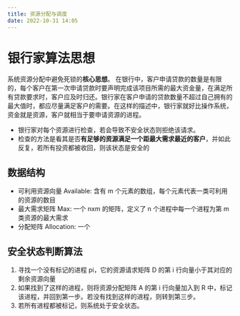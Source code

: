 ```yaml
---
title: 资源分配与调度
date: 2022-10-31 14:05
---
```

# 银行家算法思想
系统资源分配中避免死锁的**核心思想**。
在银行中，客户申请贷款的数量是有限的，每个客户在第一次申请贷款时要声明完成该项目所需的最大资金量，在满足所有贷款要求时，客户应及时归还。银行家在客户申请的贷款数量不超过自己拥有的最大值时，都应尽量满足客户的需要。在这样的描述中，银行家就好比操作系统，资金就是资源，客户就相当于要申请资源的进程。
- 银行家对每个资源进行检查，若会导致不安全状态则拒绝该请求。
- 检查的方法是看其是否**有足够的资源满足一个距最大需求最近的客户**，并如此反复，若所有投资都被收回，则该状态是安全的
## 数据结构
- 可利用资源向量 Available: 含有 m 个元素的数组，每个元素代表一类可利用的资源的数目
- 最大需求矩阵 Max: 一个 nxm 的矩阵，定义了 n 个进程中每一个进程为第 m 类资源的最大需求
- 分配矩阵 Allocation: 一个
## 安全状态判断算法
1. 寻找一个没有标记的进程 pi，它的资源请求矩阵 D 的第 i 行向量小于其对应的剩余资源向量
2. 如果找到了这样的进程，则将资源分配矩阵 A 的第 i 行向量加入到 R 中，标记该进程，并回到第一步。若没有找到这样的进程，则转到第三步。
3. 若所有进程都被标记，则系统处于安全状态。
